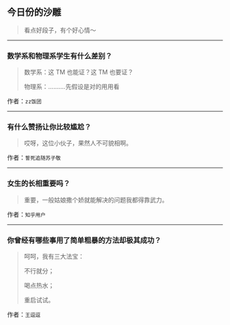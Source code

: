 ## 今日份的沙雕

> 看点好段子，有个好心情～


 
---

### 数学系和物理系学生有什么差别？

> 数学系：这 TM 也能证？这 TM 也要证？
> 
> 物理系：..........先假设是对的用用看


作者：`zz饭团`

---

### 有什么赞扬让你比较尴尬？

> 哎呀，这位小伙子，果然人不可貌相啊。


作者：`誓死追随苏子敬`

---

### 女生的长相重要吗？

> 重要，一般姑娘撒个娇就能解决的问题我都得靠武力。


作者：`知乎用户`

---

### 你曾经有哪些事用了简单粗暴的方法却极其成功？

> 呵呵，我有三大法宝：
> 
> 不行就分；
> 
> 喝点热水；
> 
> 重启试试。


作者：`王逗逗`